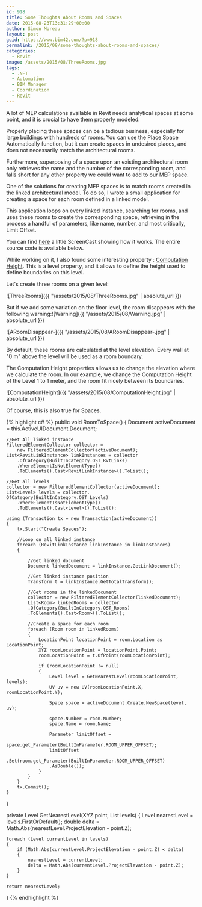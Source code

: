 ```yaml
---
id: 918
title: Some Thoughts About Rooms and Spaces
date: 2015-08-23T13:31:29+00:00
author: Simon Moreau
layout: post
guid: https://www.bim42.com/?p=918
permalink: /2015/08/some-thoughts-about-rooms-and-spaces/
categories:
  - Revit
image: /assets/2015/08/ThreeRooms.jpg
tags:
  - .NET
  - Automation
  - BIM Manager
  - Coordination
  - Revit
---
```

A lot of MEP calculations available in Revit needs analytical spaces at some point, and it is crucial to have them properly modeled.

Properly placing these spaces can be a tedious business, especially for large buildings with hundreds of rooms. You can use the Place Space Automatically function, but it can create spaces in undesired places, and does not necessarily match the architectural rooms.

Furthermore, superposing of a space upon an existing architectural room only retrieves the name and the number of the corresponding room, and falls short for any other property we could want to add to our MEP space.

One of the solutions for creating MEP spaces is to match rooms created in the linked architectural model. To do so, I wrote a small application for creating a space for each room defined in a linked model.

This application loops on every linked instance, searching for rooms, and uses these rooms to create the corresponding space, retrieving in the process a handful of parameters, like name, number, and most critically, Limit Offset.

You can find [here](http://autode.sk/1ENYPWF) a little ScreenCast showing how it works. The entire source code is available below.

While working on it, I also found some interesting property : [Computation Height](http://help.autodesk.com/view/RVT/2016/ENU/?guid=GUID-9D33F884-4BCA-4772-B3E5-1E15A53DEE6E). This is a level property, and it allows to define the height used to define boundaries on this level.

Let's create three rooms on a given level:

![ThreeRooms]({{ "/assets/2015/08/ThreeRooms.jpg" | absolute_url }})

But if we add some variation on the floor level, the room disappears with the following warning:![Warning]({{ "/assets/2015/08/Warning.jpg" | absolute_url }})

![ARoomDisappear-]({{ "/assets/2015/08/ARoomDisappear-.jpg" | absolute_url }})

By default, these rooms are calculated at the level elevation. Every wall at "0 m" above the level will be used as a room boundary.

The Computation Height properties allows us to change the elevation where we calculate the room. In our example, we change the Computation Height of the Level 1 to 1 meter, and the room fit nicely between its boundaries.

![ComputationHeight]({{ "/assets/2015/08/ComputationHeight.jpg" | absolute_url }})

Of course, this is also true for Spaces.

{% highlight c# %}
public void RoomToSpace()
{
    Document activeDocument = this.ActiveUIDocument.Document;

    //Get All linked instance
    FilteredElementCollector collector = 
        new FilteredElementCollector(activeDocument);
    List<RevitLinkInstance> linkInstances = collector
        .OfCategory(BuiltInCategory.OST_RvtLinks)
        .WhereElementIsNotElementType()
        .ToElements().Cast<RevitLinkInstance>().ToList();

    //Get all levels
    collector = new FilteredElementCollector(activeDocument);
    List<Level> levels = collector.
    OfCategory(BuiltInCategory.OST_Levels)
        .WhereElementIsNotElementType()
        .ToElements().Cast<Level>().ToList();

    using (Transaction tx = new Transaction(activeDocument))
    {
        tx.Start("Create Spaces");

        //Loop on all linked instance
        foreach (RevitLinkInstance linkInstance in linkInstances)
        {

            //Get linked document
            Document linkedDocument = linkInstance.GetLinkDocument();

            //Get linked instance position
            Transform t = linkInstance.GetTotalTransform();

            //Get rooms in the linkedDocument
            collector = new FilteredElementCollector(linkedDocument);
            List<Room> linkedRooms = collector
            .OfCategory(BuiltInCategory.OST_Rooms)
            .ToElements().Cast<Room>().ToList();

            //Create a space for each room
            foreach (Room room in linkedRooms)
            {
                LocationPoint locationPoint = room.Location as LocationPoint;
                XYZ roomLocationPoint = locationPoint.Point;
                roomLocationPoint = t.OfPoint(roomLocationPoint);

                if (roomLocationPoint != null)
                {
                    Level level = GetNearestLevel(roomLocationPoint, levels);
                    UV uv = new UV(roomLocationPoint.X, roomLocationPoint.Y);

                    Space space = activeDocument.Create.NewSpace(level, uv);

                    space.Number = room.Number;
                    space.Name = room.Name;

                    Parameter limitOffset = 
                        space.get_Parameter(BuiltInParameter.ROOM_UPPER_OFFSET);
                    limitOffset
                    .Set(room.get_Parameter(BuiltInParameter.ROOM_UPPER_OFFSET)
                    .AsDouble());
                }
            }
        }
        tx.Commit();
    }
}

private Level GetNearestLevel(XYZ point, List<Level> levels)
{
    Level nearestLevel = levels.FirstOrDefault();
    double delta = Math.Abs(nearestLevel.ProjectElevation - point.Z);

    foreach (Level currentLevel in levels)
    {
        if (Math.Abs(currentLevel.ProjectElevation - point.Z) < delta)
        {
            nearestLevel = currentLevel;
            delta = Math.Abs(currentLevel.ProjectElevation - point.Z);
        }
    }

    return nearestLevel;
}
{% endhighlight %}